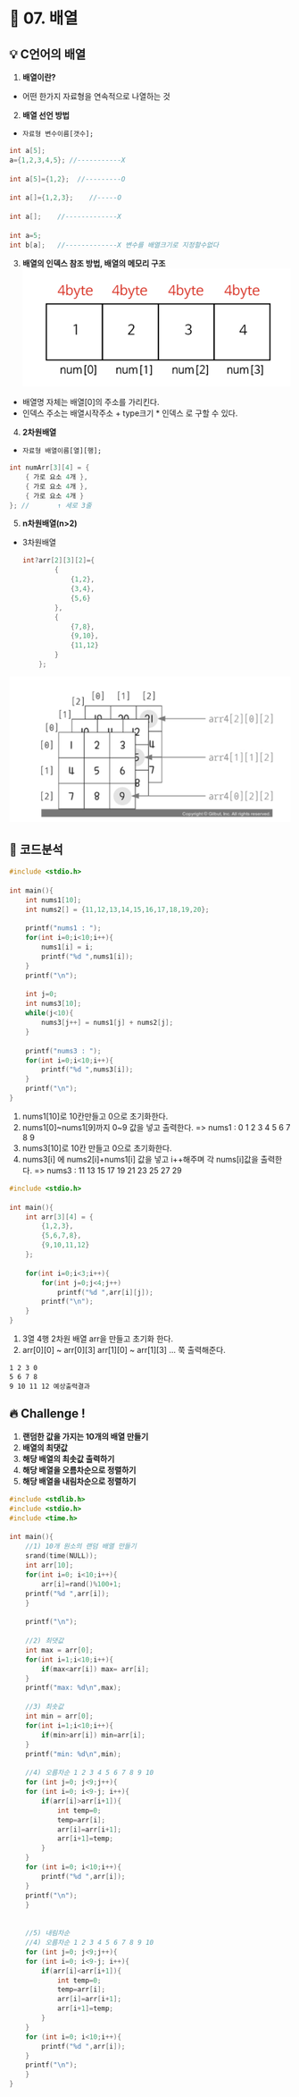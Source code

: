 # 🌈 07. 배열
## 💡 C언어의 배열
1. **배열이란?**
- 어떤 한가지 자료형을 연속적으로 나열하는 것
2. **배열 선언 방법**
- `자료형 변수이름[갯수];`
```c
int a[5];
a={1,2,3,4,5}; //-----------X

int a[5]={1,2};  //---------O

int a[]={1,2,3};    //-----O

int a[];    //-------------X

int a=5;
int b[a];   //-------------X 변수를 배열크기로 지정할수없다
```
3. **배열의 인덱스 참조 방법, 배열의 메모리 구조**
![alt text](img/image-2.png)
- 배열명 자체는 배열[0]의 주소를 가리킨다.
- 인덱스 주소는 배열시작주소 + type크기 * 인덱스 로 구할 수 있다.
4. **2차원배열**
- `자료형 배열이름[열][행];`
```c
int numArr[3][4] = {
    { 가로 요소 4개 },
    { 가로 요소 4개 },
    { 가로 요소 4개 }
}; //       ↑ 세로 3줄
```
5. **n차원배열(n>2)**
- 3차원배열
    ```c
    int?arr[2][3][2]={
    		{
                {1,2},
                {3,4},
                {5,6}
    		},
    		{
    			{7,8},
                {9,10},
                {11,12}
    		}
    	};
    ```
![alt text](img/image-3.png)
## 📄 코드분석
```c
#include <stdio.h>

int main(){
	int nums1[10];
	int nums2[] = {11,12,13,14,15,16,17,18,19,20};

	printf("nums1 : ");
	for(int i=0;i<10;i++){
		nums1[i] = i;
		printf("%d ",nums1[i]);
	}
	printf("\n");
	
	int j=0;
	int nums3[10];
	while(j<10){
		nums3[j++] = nums1[j] + nums2[j];
	}

	printf("nums3 : ");
	for(int i=0;i<10;i++){
		printf("%d ",nums3[i]);
	}
	printf("\n");
}
```
1. nums1[10]로 10칸만들고 0으로 초기화한다.
2. nums1[0]~nums1[9]까지 0~9 값을 넣고 출력한다. => nums1 : 0 1 2 3 4 5 6 7 8 9
3. nums3[10]로 10칸 만들고 0으로 초기화한다.
4. nums3[i] 에 nums2[i]+nums1[i] 값을 넣고 i++해주며 각 nums[i]값을 출력한다. => nums3 : 11 13 15 17 19 21 23 25 27 29
```c
#include <stdio.h>

int main(){
	int arr[3][4] = {
		{1,2,3},
		{5,6,7,8},
		{9,10,11,12}
	};

	for(int i=0;i<3;i++){
		for(int j=0;j<4;j++)
			printf("%d ",arr[i][j]);
		printf("\n");
	}
}
```
1. 3열 4행 2차원 배열 arr을 만들고 초기화 한다.
2. arr[0][0] ~ arr[0][3] arr[1][0] ~ arr[1][3] ... 쭉 출력해준다.
```
1 2 3 0
5 6 7 8
9 10 11 12 예상출력결과
```
## 🔥 Challenge !
1. **랜덤한 값을 가지는 10개의 배열 만들기**
2. **배열의 최댓값**
3. **해당 배열의 최솟값 출력하기**
4. **해당 배열을 오름차순으로 정렬하기**
5. **해당 배열을 내림차순으로 정렬하기**
```c
#include <stdlib.h>
#include <stdio.h>
#include <time.h>

int main(){
    //1) 10개 원소의 랜덤 배열 만들기
    srand(time(NULL));
    int arr[10];
    for(int i=0; i<10;i++){
        arr[i]=rand()%100+1;
	printf("%d ",arr[i]);
    }
    
    printf("\n");

    //2) 최댓값
    int max = arr[0];
	for(int i=1;i<10;i++){
		if(max<arr[i]) max= arr[i];
	}
    printf("max: %d\n",max);

    //3) 최솟값
	int min = arr[0];
	for(int i=1;i<10;i++){
		if(min>arr[i]) min=arr[i];
	}
    printf("min: %d\n",min);

    //4) 오름차순 1 2 3 4 5 6 7 8 9 10
    for (int j=0; j<9;j++){
    for (int i=0; i<9-j; i++){
        if(arr[i]>arr[i+1]){
            int temp=0;
            temp=arr[i];
            arr[i]=arr[i+1];
            arr[i+1]=temp;    
        }
    }
    for (int i=0; i<10;i++){
        printf("%d ",arr[i]);
    }
    printf("\n");
    }
    

    //5) 내림차순
    //4) 오름차순 1 2 3 4 5 6 7 8 9 10
    for (int j=0; j<9;j++){
    for (int i=0; i<9-j; i++){
        if(arr[i]<arr[i+1]){
            int temp=0;
            temp=arr[i];
            arr[i]=arr[i+1];
            arr[i+1]=temp;    
        }
    }
    for (int i=0; i<10;i++){
        printf("%d ",arr[i]);
    }
    printf("\n");
    }
}
```